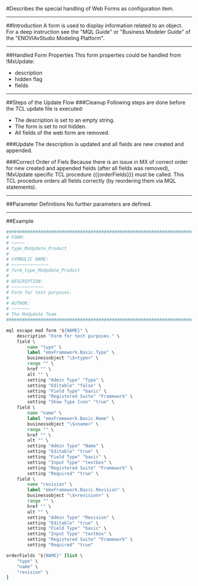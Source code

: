<!--
 *
 *  This file is part of MxUpdate <http://www.mxupdate.org>.
 *
 *  MxUpdate is a deployment tool for a PLM platform to handle
 *  administration objects as single update files (configuration item).
 *
 *  Copyright (C) 2008-2016 The MxUpdate Team
 *
 *  The Manual of MxUpdate is licensed under a CC BY-NC-SA 4.0 license
 *  (Creative Commons Attribution-NonCommercial-ShareAlike 4.0 
 *  International 4.0 license).
 *
 *  You should have received a copy of the license along with this
 *  work. If not, see <http://creativecommons.org/licenses/by-nc-sa/4.0/>.
 *
-->

#Describes the special handling of Web Forms as configuration item.

----
##Introduction
A form is used to display information related to an object. For a deep
instruction see the "MQL Guide" or "Business Modeler Guide" of the
"ENOVIAvStudio Modeling Platform".

----
##Handled Form Properties
This form properties could be handled from !MxUpdate:
  * description
  * hidden flag
  * fields

----
##Steps of the Update Flow
###Cleanup
Following steps are done before the TCL update file is executed:
  * The description is set to an empty string.
  * The form is set to not hidden.
  * All fields of the web form are removed.

###Update
The description is updated and all fields are new created and appended.

###Correct Order of Fiels
Because there is an issue in MX of correct order for new created and appended
fields (after all fields was removed), !MxUpdate specific TCL procedure
{{{orderFields}}} must be called. This TCL procedure orders all fields
correctly (by reordering them via MQL statements).

----
##Parameter Definitions
No further parameters are defined.

----
##Example

```TCL
################################################################################
# FORM:
# ~~~~~
# type_MxUpdate_Product
#
# SYMBOLIC NAME:
# ~~~~~~~~~~~~~~
# form_type_MxUpdate_Product
#
# DESCRIPTION:
# ~~~~~~~~~~~~
# Form for test purposes.
#
# AUTHOR:
# ~~~~~~~
# The MxUpdate Team
################################################################################

mql escape mod form "${NAME}" \
    description "Form for test purposes." \
    field \
        name "type" \
        label "emxFramework.Basic.Type" \
        businessobject "\$<type>" \
        range "" \
        href "" \
        alt "" \
        setting "Admin Type" "Type" \
        setting "Editable" "false" \
        setting "Field Type" "basic" \
        setting "Registered Suite" "Framework" \
        setting "Show Type Icon" "true" \
    field \
        name "name" \
        label "emxFramework.Basic.Name" \
        businessobject "\$<name>" \
        range "" \
        href "" \
        alt "" \
        setting "Admin Type" "Name" \
        setting "Editable" "true" \
        setting "Field Type" "basic" \
        setting "Input Type" "textbox" \
        setting "Registered Suite" "Framework" \
        setting "Required" "true" \
    field \
        name "revision" \
        label "emxFramework.Basic.Revision" \
        businessobject "\$<revision>" \
        range "" \
        href "" \
        alt "" \
        setting "Admin Type" "Revision" \
        setting "Editable" "true" \
        setting "Field Type" "basic" \
        setting "Input Type" "textbox" \
        setting "Registered Suite" "Framework" \
        setting "Required" "true"

orderFields "${NAME}" [list \
    "type" \
    "name" \
    "revision" \
]
```